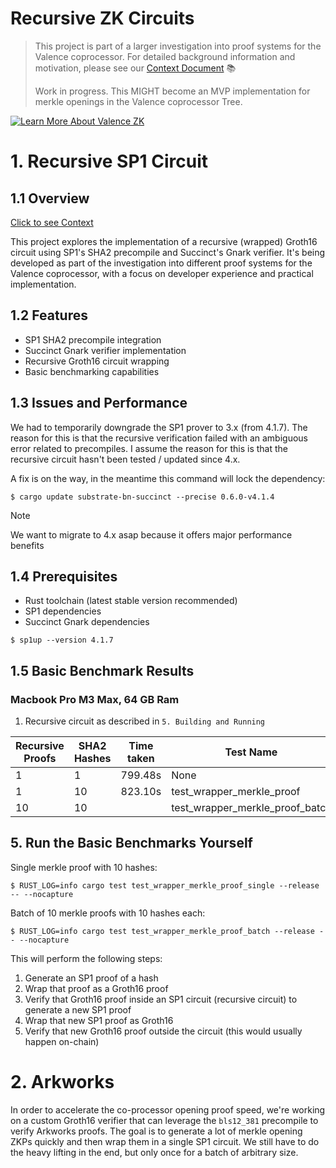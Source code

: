 # Recursive ZK Circuits

> This project is part of a larger investigation into proof systems for the Valence coprocessor. For detailed background information and motivation, please see our [Context Document](context.md) 📚
>
> Work in progress.
> This MIGHT become an MVP implementation for merkle openings
> in the Valence coprocessor Tree.

[![Learn More About Valence ZK](https://img.shields.io/badge/_Learn_More_About_Valence_ZK-2EA44F?style=for-the-badge&logo=github&logoColor=white)](context.md)

# 1. Recursive SP1 Circuit

## 1.1 Overview
[Click to see Context](context.md)

This project explores the implementation of a recursive (wrapped) Groth16 circuit using SP1's SHA2 precompile and Succinct's Gnark verifier. It's being developed as part of the investigation into different proof systems for the Valence coprocessor, with a focus on developer experience and practical implementation.

## 1.2 Features

- SP1 SHA2 precompile integration
- Succinct Gnark verifier implementation
- Recursive Groth16 circuit wrapping
- Basic benchmarking capabilities


## 1.3 Issues and Performance

We had to temporarily downgrade the SP1 prover to 3.x (from 4.1.7).
The reason for this is that the recursive verification failed with an ambiguous 
error related to precompiles. I assume the reason for this is that the recursive 
circuit hasn't been tested / updated since 4.x.

A fix is on the way, in the meantime this command will lock the dependency:

```shell
$ cargo update substrate-bn-succinct --precise 0.6.0-v4.1.4
```

>[!NOTE]
> We want to migrate to 4.x asap because it offers major performance benefits

## 1.4 Prerequisites

- Rust toolchain (latest stable version recommended)
- SP1 dependencies
- Succinct Gnark dependencies

```shell
$ sp1up --version 4.1.7
```


## 1.5 Basic Benchmark Results
### Macbook Pro M3 Max, 64 GB Ram

1. Recursive circuit as described in `5. Building and Running`

| Recursive Proofs | SHA2 Hashes | Time taken | Test Name | 
|---|---|---|---|
| 1 | 1 | 799.48s | None |
| 1 | 10 | 823.10s | test_wrapper_merkle_proof |
| 10 | 10 |  | test_wrapper_merkle_proof_batch |

## 5. Run the Basic Benchmarks Yourself

Single merkle proof with 10 hashes:

```shell
$ RUST_LOG=info cargo test test_wrapper_merkle_proof_single --release -- --nocapture
```

Batch of 10 merkle proofs with 10 hashes each:

```shell
$ RUST_LOG=info cargo test test_wrapper_merkle_proof_batch --release -- --nocapture
```

This will perform the following steps:

1. Generate an SP1 proof of a hash
2. Wrap that proof as a Groth16 proof
3. Verify that Groth16 proof inside an SP1 circuit (recursive circuit) to generate a new SP1 proof
4. Wrap that new SP1 proof as Groth16
5. Verify that new Groth16 proof outside the circuit (this would usually happen on-chain)


# 2. Arkworks 
In order to accelerate the co-processor opening proof speed, we're working on a custom Groth16 verifier
that can leverage the `bls12_381` precompile to verify Arkworks proofs. The goal is to generate a lot of
merkle opening ZKPs quickly and then wrap them in a single SP1 circuit. We still have to do the heavy lifting 
in the end, but only once for a batch of arbitrary size.
